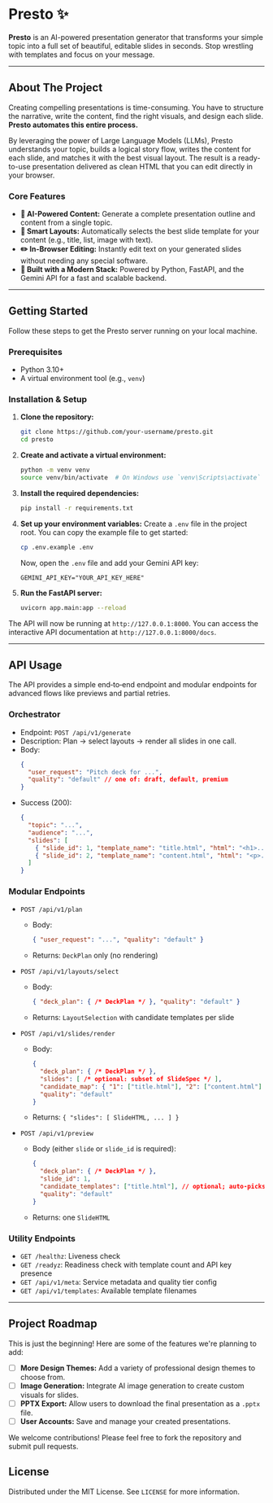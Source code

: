 # Presto ✨

**Presto** is an AI-powered presentation generator that transforms your simple topic into a full set of beautiful, editable slides in seconds. Stop wrestling with templates and focus on your message.

[](https://github.com)
[](https://opensource.org/licenses/MIT)

-----

## About The Project

Creating compelling presentations is time-consuming. You have to structure the narrative, write the content, find the right visuals, and design each slide. **Presto automates this entire process.**

By leveraging the power of Large Language Models (LLMs), Presto understands your topic, builds a logical story flow, writes the content for each slide, and matches it with the best visual layout. The result is a ready-to-use presentation delivered as clean HTML that you can edit directly in your browser.

### Core Features

  * **🤖 AI-Powered Content:** Generate a complete presentation outline and content from a single topic.
  * **🎨 Smart Layouts:** Automatically selects the best slide template for your content (e.g., title, list, image with text).
  * **✏️ In-Browser Editing:** Instantly edit text on your generated slides without needing any special software.
  * **🚀 Built with a Modern Stack:** Powered by Python, FastAPI, and the Gemini API for a fast and scalable backend.

-----

## Getting Started

Follow these steps to get the Presto server running on your local machine.

### Prerequisites

  * Python 3.10+
  * A virtual environment tool (e.g., `venv`)

### Installation & Setup

1.  **Clone the repository:**

    ```sh
    git clone https://github.com/your-username/presto.git
    cd presto
    ```

2.  **Create and activate a virtual environment:**

    ```sh
    python -m venv venv
    source venv/bin/activate  # On Windows use `venv\Scripts\activate`
    ```

3.  **Install the required dependencies:**

    ```sh
    pip install -r requirements.txt
    ```

4.  **Set up your environment variables:**
    Create a `.env` file in the project root. You can copy the example file to get started:

    ```sh
    cp .env.example .env
    ```

    Now, open the `.env` file and add your Gemini API key:

    ```
    GEMINI_API_KEY="YOUR_API_KEY_HERE"
    ```

5.  **Run the FastAPI server:**

    ```sh
    uvicorn app.main:app --reload
    ```

The API will now be running at `http://127.0.0.1:8000`. You can access the interactive API documentation at `http://127.0.0.1:8000/docs`.

-----

## API Usage

The API provides a simple end‑to‑end endpoint and modular endpoints for advanced flows like previews and partial retries.

### Orchestrator
- Endpoint: `POST /api/v1/generate`
- Description: Plan → select layouts → render all slides in one call.
- Body:
  ```json
  {
    "user_request": "Pitch deck for ...",
    "quality": "default" // one of: draft, default, premium
  }
  ```
- Success (200):
  ```json
  {
    "topic": "...",
    "audience": "...",
    "slides": [
      { "slide_id": 1, "template_name": "title.html", "html": "<h1>..." },
      { "slide_id": 2, "template_name": "content.html", "html": "<p>..." }
    ]
  }
  ```

### Modular Endpoints
- `POST /api/v1/plan`
  - Body:
    ```json
    { "user_request": "...", "quality": "default" }
    ```
  - Returns: `DeckPlan` only (no rendering)

- `POST /api/v1/layouts/select`
  - Body:
    ```json
    { "deck_plan": { /* DeckPlan */ }, "quality": "default" }
    ```
  - Returns: `LayoutSelection` with candidate templates per slide

- `POST /api/v1/slides/render`
  - Body:
    ```json
    {
      "deck_plan": { /* DeckPlan */ },
      "slides": [ /* optional: subset of SlideSpec */ ],
      "candidate_map": { "1": ["title.html"], "2": ["content.html"] },
      "quality": "default"
    }
    ```
  - Returns: `{ "slides": [ SlideHTML, ... ] }`

- `POST /api/v1/preview`
  - Body (either `slide` or `slide_id` is required):
    ```json
    {
      "deck_plan": { /* DeckPlan */ },
      "slide_id": 1,
      "candidate_templates": ["title.html"], // optional; auto-picks if omitted
      "quality": "default"
    }
    ```
  - Returns: one `SlideHTML`

### Utility Endpoints
- `GET /healthz`: Liveness check
- `GET /readyz`: Readiness check with template count and API key presence
- `GET /api/v1/meta`: Service metadata and quality tier config
- `GET /api/v1/templates`: Available template filenames

-----

## Project Roadmap

This is just the beginning\! Here are some of the features we're planning to add:

  * [ ] **More Design Themes:** Add a variety of professional design themes to choose from.
  * [ ] **Image Generation:** Integrate AI image generation to create custom visuals for slides.
  * [ ] **PPTX Export:** Allow users to download the final presentation as a `.pptx` file.
  * [ ] **User Accounts:** Save and manage your created presentations.

We welcome contributions\! Please feel free to fork the repository and submit pull requests.

## License

Distributed under the MIT License. See `LICENSE` for more information.
